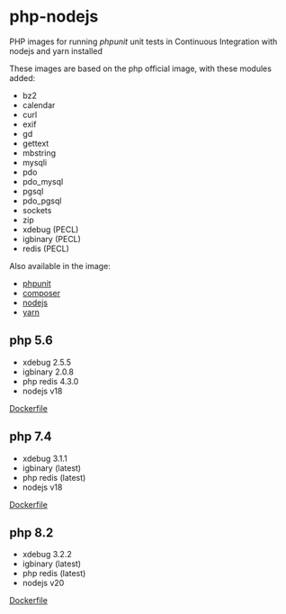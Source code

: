# php-nodejs

PHP images for running _phpunit_ unit tests in Continuous Integration with nodejs and yarn installed

These images are based on the php official image, with these modules added:

* bz2
* calendar
* curl
* exif
* gd
* gettext
* mbstring
* mysqli
* pdo
* pdo_mysql
* pgsql
* pdo_pgsql
* sockets
* zip
* xdebug (PECL)
* igbinary (PECL)
* redis (PECL)

Also available in the image:
* [phpunit](https://phpunit.de/)
* [composer](https://getcomposer.org/)
* [nodejs](https://nodejs.org/)
* [yarn](https://yarnpkg.com/)

## php 5.6

* xdebug 2.5.5
* igbinary 2.0.8
* php redis 4.3.0
* nodejs v18

[Dockerfile](https://github.com/creativeprojects/php-nodejs/blob/master/php5.6.Dockerfile)

## php 7.4

* xdebug 3.1.1
* igbinary (latest)
* php redis (latest)
* nodejs v18

[Dockerfile](https://github.com/creativeprojects/php-nodejs/blob/master/php7.4.Dockerfile)

## php 8.2

* xdebug 3.2.2
* igbinary (latest)
* php redis (latest)
* nodejs v20

[Dockerfile](https://github.com/creativeprojects/php-nodejs/blob/master/php8.2.Dockerfile)
